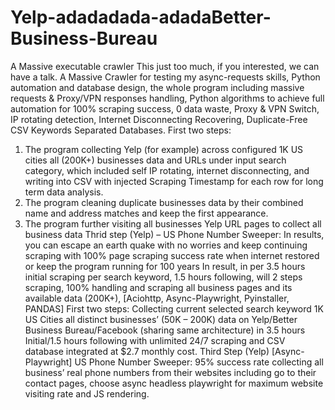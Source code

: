 # Yelp-adadadada-adadaBetter-Business-Bureau
A Massive executable crawler 
This just too much, if you interested, we can have a talk.
A Massive Crawler for testing my async-requests skills, Python automation and database design, the whole program including massive requests & Proxy/VPN responses handling, Python algorithms to achieve full automation for 100% scraping success, 0 data waste, Proxy & VPN Switch, IP rotating detection, Internet Disconnecting Recovering, Duplicate-Free CSV Keywords Separated Databases.
First two steps:
1.	The program collecting Yelp (for example) across configured 1K US cities all (200K+) businesses data and URLs under input search category, which included self IP rotating, internet disconnecting,  and writing into CSV with injected Scraping Timestamp for each row for long term data analysis.
2.	The program cleaning duplicate businesses data by their combined name and address matches and keep the first appearance.
3.	The program further visiting all businesses Yelp URL pages to collect all business data
Thrid step (Yelp) – US Phone Number Sweeper:
In results, you can escape an earth quake with no worries and keep continuing scraping with 100% page scraping success rate when internet restored or keep the program running for 100 years 
In result, in per 3.5 hours initial scraping per search keyword, 1.5 hours following, will 2 steps scraping, 100% handling and scraping all business pages and its available data (200K+), 
 [Aciohttp, Async-Playwright, Pyinstaller, PANDAS]
First two steps:
Collecting current selected search keyword 1K US Cities all distinct businesses’ (50K – 200K) data on Yelp/Better Business Bureau/Facebook (sharing same architecture) in 3.5 hours Initial/1.5 hours following with unlimited 24/7 scraping and CSV database integrated at $2.7 monthly cost. 
Third Step (Yelp) [Async-Playwright] US Phone Number Sweeper:
95% success rate collecting all business’ real phone numbers from their websites including go to their contact pages, choose async headless playwright for maximum website visiting rate and JS rendering.

